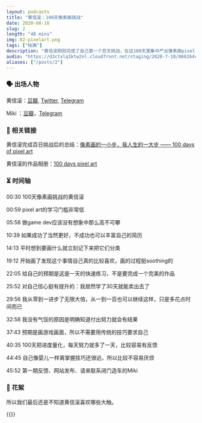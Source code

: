 ```yaml
---
layout: podcasts
title: "黄信滚：100天像素画挑战"
date: 2020-08-18
slug: 2
length: "48 mins"
img: 02-pixelart.png
tags: ["绘画"]
description: "黄信滚刚刚完成了自己第一个百天挑战，在这100天里集中产出像素画pixel art。从零开始而且每天耕耘的像素画挑战，这种高强度的学习和刻意练习的创作过程，到底是什么样的体验呢？我今天就和黄信滚一起来复盘TA画画的100天。"
audio: "https://d3ctxlq1ktw2nl.cloudfront.net/staging/2020-7-18/868264c1-27a7-0c60-3dc6-7c8089a0879f.mp3"
aliases: ["/posts/2"]
---
```


### 🗣 出场人物

黄信滚：[豆瓣](https://www.douban.com/people/mfcndw/), [Twitter](https://twitter.com/MtFront), [Telegram](https://t.me/mtfront)

Miki ：[豆瓣](https://www.douban.com/people/49489567/)，[Telegram](https://t.me/liquid_raspberry)


### 🔗 相关链接

黄信滚完成百日挑战后的总结：[像素画的一小步，我人生的一大步 —— 100 days of pixel art](https://www.douban.com/note/773573673/)

黄信滚的作品相册：[100 days pixel art](https://www.douban.com/photos/album/1873806508/)


### ⏳ 时间轴

00:30 100天像素画挑战的黄信滚

00:59 pixel art的学习门槛非常低

05:58 做game dev应该没有想象中那么高不可攀

10:39 如果成功了当然更好，不成功也可以丰富自己的简历

14:13 平时想到要画什么就立刻记下来把它们分类

19:12 开始画了发现这个事情自己真的比较喜欢，画的过程挺soothing的

22:05 给自己的预期是这是一天的快速练习，不是要完成一个完美的作品

25:52 对自己信心挺有提升的：我居然学了30天就能卖出去了

29:56 我从零到一进步了无限大倍，从一到一百也可以继续这样，只是多花点时间而已

32:58 我没有气馁的原因是明确知道付出努力就会有结果

37:43 预期是画游戏画面，所以不需要用传统的技巧要求自己

40:35 100天把进度量化，每天努力就多了一天，比较容易有反馈

44:45 自己像婴儿一样离掌握技巧还很远，所以比较不容易厌烦

45:52 第一期反馈、网站发布、请来联系闭门造车的Miki


### 🧨 花絮

所以我们最后还是不知道黄信滚喜欢哪些大触。

{{<audio-tidbits src="https://storage.googleapis.com/firstory-709db.appspot.com/Record/ckcyy5sdwrbqi0870gfsgvdl9/1597764826812.mp3" title="多在大触发作品的平台上活跃一点">}}